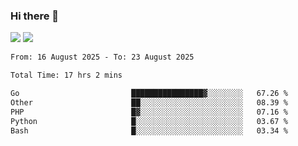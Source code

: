 ### Hi there 👋️

![](https://komarev.com/ghpvc/?username=Loner1024)
![](https://hit.yhype.me/github/profile?account_id=20189164)

<!--START_SECTION:waka-->

```txt
From: 16 August 2025 - To: 23 August 2025

Total Time: 17 hrs 2 mins

Go                         ████████████████▓░░░░░░░░   67.26 %
Other                      ██░░░░░░░░░░░░░░░░░░░░░░░   08.39 %
PHP                        █▓░░░░░░░░░░░░░░░░░░░░░░░   07.16 %
Python                     █░░░░░░░░░░░░░░░░░░░░░░░░   03.67 %
Bash                       █░░░░░░░░░░░░░░░░░░░░░░░░   03.34 %
```

<!--END_SECTION:waka-->



